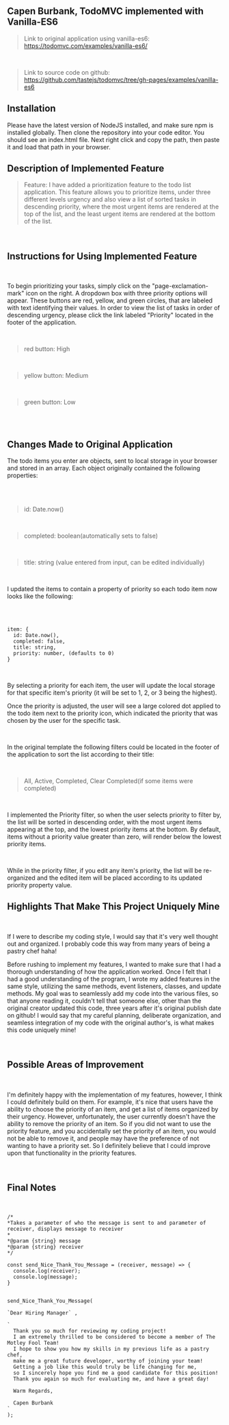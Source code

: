 ## Capen Burbank, TodoMVC implemented with Vanilla-ES6

> Link to original application using vanilla-es6: https://todomvc.com/examples/vanilla-es6/ 

<br>

> Link to source code on github: https://github.com/tastejs/todomvc/tree/gh-pages/examples/vanilla-es6

## Installation

Please have the latest version of NodeJS installed, and make sure npm is installed globally. Then clone the repository into your code editor. You should see an index.html file. Next right click and copy the path, then paste it and load that path in your browser.

## Description of Implemented Feature

> Feature: I have added a prioritization feature to the todo list application. This feature allows you to prioritize items, under three different levels urgency and also view a list of sorted tasks in descending priority, where the most urgent
>          items are rendered at the top of the list, and the least urgent items are rendered at the bottom of the list.
<br>

## Instructions for Using Implemented Feature

<br> 

To begin prioritizing your tasks, simply click on the "page-exclamation-mark" icon on the right. A dropdown box with three priority options will appear.
These buttons are red, yellow, and green circles, that are labeled with text identifying their values. In order to view the list of tasks in order of descending urgency, please click the link labeled "Priority" located in the footer of the application.

<br>

> red button: High

<br>

> yellow button: Medium

<br>

> green button: Low

<br>
<br>

## Changes Made to Original Application 

The todo items you enter are objects, sent to local storage in your browser and stored in an array. Each object originally contained the following properties: 

<br>
<br>

> id: Date.now()  

<br> 

> completed: boolean(automatically sets to false)  

<br>

> title: string (value entered from input, can be edited individually)  

<br>

I updated the items to contain a property of priority so each todo item now looks like the following:

<br>
<br>

```
item: {
  id: Date.now(),
  completed: false,
  title: string,
  priority: number, (defaults to 0)
}

```
<br>

By selecting a priority for each item, the user will update the local storage for that specific item's priority (it will be set to 1, 2, or 3 being the highest).
<br>

Once the priority is adjusted, the user will see a large colored dot applied to the todo item next to the priority icon, which indicated the priority
that was chosen by the user for the specific task.

<br>

In the original template the following filters could be located in the footer of the application to sort the list according to their title:

<br>

> All, Active, Completed, Clear Completed(if some items were completed)

<br>

I implemented the Priority filter, so when the user selects priority to filter by, the list will be sorted in descending order, with the most urgent items
appearing at the top, and the lowest priority items at the bottom. By default, items without a priority value greater than zero, will render below the lowest 
priority items.

<br>

While in the priority filter, if you edit any item's priority, the list will be re-organized and the edited item will be placed according to its updated  
priority property value.

## Highlights That Make This Project Uniquely Mine

<br>

If I were to describe my coding style, I would say that it's very well thought out and organized. I probably code this way from many years of being a pastry chef haha!    

Before rushing to implement my features, I wanted to make sure that I had a 
thorough understanding of how the application worked. Once I felt that I had a good understanding of the program, I wrote my
added features in the same style, utilizing the same methods, event listeners, classes, and update methods. 
My goal was to seamlessly add my code into the various files, so that anyone reading it, couldn't tell that someone else, other than the original creator updated this code, three years after it's original
publish date on github! I would say that my careful planning, deliberate organization, and seamless integration of my code with the original author's, is what makes this code uniquely mine!

<br>

## Possible Areas of Improvement

<br>

I'm definitely happy with the implementation of my features, however, I think I could definitely build on them. For example, it's nice that users have the ability to choose the priority of an item, and get a list of items organized by their urgency. However, unfortunately, the user currently doesn't have the ability to remove the priority of an item. So if you did not want to use the priority feature, and you accidentally set the priority of an item, you would not be able to remove it, and people may have the preference of not wanting to have a priority set. So I definitely believe that I could improve upon that functionality in the priority features.

<br>

## Final Notes

<br>

```
/*
*Takes a parameter of who the message is sent to and parameter of receiver, displays message to receiver
*
*@param {string} message
*@param {string} receiver
*/

const send_Nice_Thank_You_Message = (receiver, message) => {
  console.log(receiver);
  console.log(message);
}
```
```

send_Nice_Thank_You_Message( 

`Dear Hiring Manager` ,

`
  Thank you so much for reviewing my coding project!
  I am extremely thrilled to be considered to become a member of The Motley Fool Team! 
  I hope to show you how my skills in my previous life as a pastry chef, 
  make me a great future developer, worthy of joining your team!
  Getting a job like this would truly be life changing for me, 
  so I sincerely hope you find me a good candidate for this position!
  Thank you again so much for evaluating me, and have a great day!
  
  Warm Regards,
  
  Capen Burbank
`
);

```



















